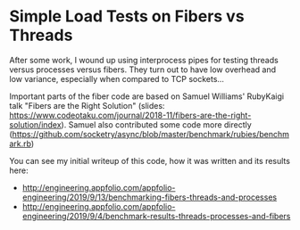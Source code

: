 # Simple Load Tests on Fibers vs Threads

After some work, I wound up using interprocess pipes for testing threads versus processes versus fibers. They turn out to have low overhead and low variance, especially when compared to TCP sockets...

Important parts of the fiber code are based on Samuel Williams' RubyKaigi talk "Fibers are the Right Solution" (slides: https://www.codeotaku.com/journal/2018-11/fibers-are-the-right-solution/index). Samuel also contributed some code more directly (https://github.com/socketry/async/blob/master/benchmark/rubies/benchmark.rb)

You can see my initial writeup of this code, how it was written and its results here:

* http://engineering.appfolio.com/appfolio-engineering/2019/9/13/benchmarking-fibers-threads-and-processes
* http://engineering.appfolio.com/appfolio-engineering/2019/9/4/benchmark-results-threads-processes-and-fibers
